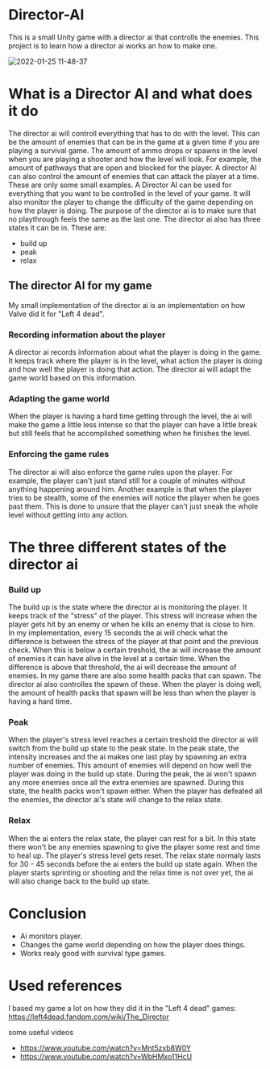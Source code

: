# Director-AI
This is a small Unity game with a director ai that controlls the enemies.
This project is to learn how a director ai works an how to make one.


![2022-01-25 11-48-37](https://user-images.githubusercontent.com/97293849/150974634-b46ddd11-cb0f-4475-b1e5-5856e8ce858c.gif)



# What is a Director AI and what does it do

The director ai will controll everything that has to do with the level. This can be the amount of enemies that can be in the game at a given time if you are playing a survival game. The amount of ammo drops or spawns in the level when you are playing a shooter and how the level will look. For example, the amount of pathways that are open and blocked for the player. A director AI can also control the amount of enemies that can attack the player at a time. These are only some small examples. A Director AI can be used for everything that you want to be controlled in the level of your game. 
It will also monitor the player to change the difficulty of the game depending on how the player is doing. The purpose of the director ai is to make sure that no playthrough feels the same as the last one. The director ai also has three states it can be in. These are:
  - build up
  - peak
  - relax
  
## The director AI for my game
My small implementation of the director ai is an implementation on how Valve did it for "Left 4 dead".

### Recording information about the player
A director ai records information about what the player is doing in the game. It keeps track where the player is in the level, what action the player is doing and how well the player is doing that action. The director ai will adapt the game world based on this information. 

### Adapting the game world
When the player is having a hard time getting through the level, the ai will make the game a little less intense so that the player can have a little break but still feels that he accomplished something when he finishes the level.

### Enforcing the game rules
The director ai will also enforce the game rules upon the player. For example, the player can't just stand still for a couple of minutes without anything happening around him. Another example is that when the player tries to be stealth, some of the enemies will notice the player when he goes past them. This is done to unsure that the player can't just sneak the whole level without getting into any action.

# The three different states of the director ai

### Build up
The build up is the state where the director ai is monitoring the player. It keeps track of the "stress" of the player. This stress will increase when the player gets hit by an enemy or when he kills an enemy that is close to him. In my implementation, every 15 seconds the ai will check what the difference is between the stress of the player at that point and the previous check. When this is below a certain treshold, the ai will increase the amount of enemies it can have alive in the level at a certain time. When the difference is above that threshold, the ai will decrease the amount of enemies. In my game there are also some health packs that can spawn. The director ai also controlles the spawn of these. When the player is doing well, the amount of health packs that spawn will be less than when the player is having a hard time.

### Peak
When the player's stress level reaches a certain treshold the director ai will switch from the build up state to the peak state. In the peak state, the intensity increases and the ai makes one last play by spawning an extra number of enemies. This amount of enemies will depend on how well the player was doing in the build up state. During the peak, the ai won't spawn any more enemies once all the extra enemies are spawned. During this state, the health packs won't spawn either. When the player has defeated all the enemies, the director ai's state will change to the relax state.

### Relax
When the ai enters the relax state, the player can rest for a bit. In this state there won't be any enemies spawning to give the player some rest and time to heal up. The player's stress level gets reset. The relax state normaly lasts for 30 - 45 seconds before the ai enters the build up state again. When the player starts sprinting or shooting and the relax time is not over yet, the ai will also change back to the build up state.

# Conclusion
  - Ai monitors player.
  - Changes the game world depending on how the player does things.
  - Works realy good with survival type games.
  
 # Used references
 I based my game a lot on how they did it in the "Left 4 dead" games: https://left4dead.fandom.com/wiki/The_Director
 
 
 some useful videos
  - https://www.youtube.com/watch?v=Mnt5zxb8W0Y
  - https://www.youtube.com/watch?v=WbHMxo11HcU


